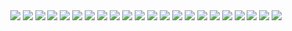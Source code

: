 <div align="center">
<img src="https://github.com/ggnicolau/Project-7-Hospital-Challenge/blob/main/conclusion_report/png/1.png">
<img src="https://github.com/ggnicolau/Project-7-Hospital-Challenge/blob/main/conclusion_report/png/2.png">
<img src="https://github.com/ggnicolau/Project-7-Hospital-Challenge/blob/main/conclusion_report/png/3.png">
<img src="https://github.com/ggnicolau/Project-7-Hospital-Challenge/blob/main/conclusion_report/png/4.png">
<img src="https://github.com/ggnicolau/Project-7-Hospital-Challenge/blob/main/conclusion_report/png/5.png">
<img src="https://github.com/ggnicolau/Project-7-Hospital-Challenge/blob/main/conclusion_report/png/6.png">
<img src="https://github.com/ggnicolau/Project-7-Hospital-Challenge/blob/main/conclusion_report/png/7.png">
<img src="https://github.com/ggnicolau/Project-7-Hospital-Challenge/blob/main/conclusion_report/png/8.png">
<img src="https://github.com/ggnicolau/Project-7-Hospital-Challenge/blob/main/conclusion_report/png/9.png">
<img src="https://github.com/ggnicolau/Project-7-Hospital-Challenge/blob/main/conclusion_report/png/10.png">
<img src="https://github.com/ggnicolau/Project-7-Hospital-Challenge/blob/main/conclusion_report/png/11.png">
<img src="https://github.com/ggnicolau/Project-7-Hospital-Challenge/blob/main/conclusion_report/png/12.png">
<img src="https://github.com/ggnicolau/Project-7-Hospital-Challenge/blob/main/conclusion_report/png/13.png">
<img src="https://github.com/ggnicolau/Project-7-Hospital-Challenge/blob/main/conclusion_report/png/14.png">
<img src="https://github.com/ggnicolau/Project-7-Hospital-Challenge/blob/main/conclusion_report/png/15.png">
<img src="https://github.com/ggnicolau/Project-7-Hospital-Challenge/blob/main/conclusion_report/png/16.png">
<img src="https://github.com/ggnicolau/Project-7-Hospital-Challenge/blob/main/conclusion_report/png/17.png">
<img src="https://github.com/ggnicolau/Project-7-Hospital-Challenge/blob/main/conclusion_report/png/18.png">
<img src="https://github.com/ggnicolau/Project-7-Hospital-Challenge/blob/main/conclusion_report/png/19.png">
<img src="https://github.com/ggnicolau/Project-7-Hospital-Challenge/blob/main/conclusion_report/png/20.png">
<img src="https://github.com/ggnicolau/Project-7-Hospital-Challenge/blob/main/conclusion_report/png/21.png">
<img src="https://github.com/ggnicolau/Project-7-Hospital-Challenge/blob/main/conclusion_report/png/22.png">
</div>
